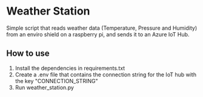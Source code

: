 # Weather Station 

Simple script that reads weather data (Temperature, Pressure and Humidity) from an enviro shield on a raspberry pi, and sends it to an Azure IoT Hub. 

## How to use

1. Install the dependencies in requirements.txt  
2. Create a .env file that contains the connection string for the IoT hub with the key "CONNECTION_STRING"  
3. Run weather_station.py
